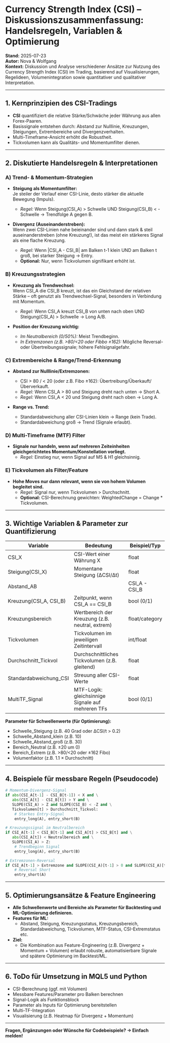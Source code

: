 # Currency Strength Index (CSI) – Diskussionszusammenfassung: Handelsregeln, Variablen & Optimierung

**Stand:** 2025-07-23  
**Autor:** Nova & Wolfgang  
**Kontext:** Diskussion und Analyse verschiedener Ansätze zur Nutzung des Currency Strength Index (CSI) im Trading, basierend auf Visualisierungen, Regelideen, Volumenintegration sowie quantitativer und qualitativer Interpretation.

---

## 1. Kernprinzipien des CSI-Tradings

- **CSI** quantifiziert die relative Stärke/Schwäche jeder Währung aus allen Forex-Paaren.
- Basissignale entstehen durch: Abstand zur Nulllinie, Kreuzungen, Steigungen, Extrembereiche und Divergenzverhalten.
- Multi-Timeframe-Ansicht erhöht die Robustheit.
- Tickvolumen kann als Qualitäts- und Momentumfilter dienen.

---

## 2. Diskutierte Handelsregeln & Interpretationen

### A) Trend- & Momentum-Strategien

- **Steigung als Momentumfilter:**  
  Je steiler der Verlauf einer CSI-Linie, desto stärker die aktuelle Bewegung (Impuls).
  - _Regel:_ Wenn Steigung(CSI_A) > Schwelle UND Steigung(CSI_B) < -Schwelle → Trendfolge A gegen B.

- **Divergenz (Auseinanderstreben):**  
  Wenn zwei CSI-Linien nahe beieinander sind und dann stark & steil auseinanderstreben (ohne Kreuzung!), ist das meist ein stärkeres Signal als eine flache Kreuzung.
  - _Regel:_ Wenn |CSI_A - CSI_B| am Balken t-1 klein UND am Balken t groß, bei starker Steigung → Entry.
  - **Optional:** Nur, wenn Tickvolumen signifikant erhöht ist.

### B) Kreuzungsstrategien

- **Kreuzung als Trendwechsel:**  
  Wenn CSI_A die CSI_B kreuzt, ist das ein Gleichstand der relativen Stärke – oft genutzt als Trendwechsel-Signal, besonders in Verbindung mit Momentum.
  - _Regel:_ Wenn CSI_A kreuzt CSI_B von unten nach oben UND Steigung(CSI_A) > Schwelle → Long A/B.

- **Position der Kreuzung wichtig:**  
  - _Im Neutralbereich (0/50%):_ Meist Trendbeginn.
  - _In Extremzonen (z.B. >80/<20 oder Fibbo ±162):_ Mögliche Reversal- oder Übertreibungssignale; höhere Fehlsignalgefahr.

### C) Extrembereiche & Range/Trend-Erkennung

- **Abstand zur Nulllinie/Extremzonen:**  
  - CSI > 80 / < 20 (oder z.B. Fibo ±162): Übertreibung/Überkauft/Überverkauft.
  - _Regel:_ Wenn CSI_A > 80 und Steigung dreht nach unten → Short A.
  - _Regel:_ Wenn CSI_A < 20 und Steigung dreht nach oben → Long A.

- **Range vs. Trend:**  
  - Standardabweichung aller CSI-Linien klein → Range (kein Trade).
  - Standardabweichung groß → Trend (Signale erlaubt).

### D) Multi-Timeframe (MTF) Filter

- **Signale nur handeln, wenn auf mehreren Zeiteinheiten gleichgerichtetes Momentum/Konstellation vorliegt.**
  - _Regel:_ Einstieg nur, wenn Signal auf M5 & H1 gleichsinnig.

### E) Tickvolumen als Filter/Feature

- **Hohe Moves nur dann relevant, wenn sie von hohem Volumen begleitet sind.**
  - _Regel:_ Signal nur, wenn Tickvolumen > Durchschnitt.
  - **Optional:** CSI-Berechnung gewichten: WeightedChange = Change * Tickvolumen.

---

## 3. Wichtige Variablen & Parameter zur Quantifizierung

| Variable                 | Bedeutung                                                      | Beispiel/Typ          |
|--------------------------|---------------------------------------------------------------|-----------------------|
| CSI_X                    | CSI-Wert einer Währung X                                      | float                 |
| Steigung(CSI_X)          | Momentane Steigung (ΔCSI/Δt)                                  | float                 |
| Abstand_AB               | |CSI_A - CSI_B|, Abstand zwischen zwei CSIs                   | float                 |
| Kreuzung(CSI_A, CSI_B)   | Zeitpunkt, wenn CSI_A == CSI_B                                | bool (0/1)            |
| Kreuzungsbereich         | Wertbereich der Kreuzung (z.B. neutral, extrem)               | float/category        |
| Tickvolumen              | Tickvolumen im jeweiligen Zeitintervall                       | int/float             |
| Durchschnitt_Tickvol     | Durchschnittliches Tickvolumen (z.B. gleitend)                | float                 |
| Standardabweichung_CSI   | Streuung aller CSI-Werte                                      | float                 |
| MultiTF_Signal           | MTF-Logik: gleichsinnige Signale auf mehreren TFs             | bool (0/1)            |

**Parameter für Schwellenwerte (für Optimierung):**
- Schwelle_Steigung (z.B. 40 Grad oder ΔCSI/t > 0.2)
- Schwelle_Abstand_klein (z.B. 10)
- Schwelle_Abstand_groß (z.B. 30)
- Bereich_Neutral (z.B. ±20 um 0)
- Bereich_Extrem (z.B. >80/<20 oder ±162 Fibo)
- Volumenfaktor (z.B. 1.1 × Durchschnitt)

---

## 4. Beispiele für messbare Regeln (Pseudocode)

```python
# Momentum-Divergenz-Signal
if abs(CSI_A[t-1] - CSI_B[t-1]) < X and \
   abs(CSI_A[t] - CSI_B[t]) > Y and \
   SLOPE(CSI_A) > Z and SLOPE(CSI_B) < -Z and \
   Tickvolumen[t] > Durchschnitt_Tickvol:
    # Starkes Entry-Signal
    entry_long(A), entry_short(B)

# Kreuzungssignal im Neutralbereich
if CSI_A[t-1] < CSI_B[t-1] and CSI_A[t] > CSI_B[t] and \
   abs(CSI_A[t]) < Neutralbereich and \
   SLOPE(CSI_A) > Z:
    # Trendbeginn Signal
    entry_long(A), entry_short(B)

# Extremzonen-Reversal
if CSI_A[t-1] > Extremzone and SLOPE(CSI_A)[t-1] > 0 and SLOPE(CSI_A)[t] < 0:
    # Reversal Short
    entry_short(A)
```

---

## 5. Optimierungsansätze & Feature Engineering

- **Alle Schwellenwerte und Bereiche als Parameter für Backtesting und ML-Optimierung definieren.**
- **Features für ML:**
  - Abstand, Steigung, Kreuzungsstatus, Kreuzungsbereich, Standardabweichung, Tickvolumen, MTF-Status, CSI-Extremstatus etc.
- **Ziel:**  
  - Die Kombination aus Feature-Engineering (z.B. Divergenz + Momentum + Volumen) erlaubt robuste, automatisierbare Signale und spätere Optimierung im Backtest/ML.

---

## 6. ToDo für Umsetzung in MQL5 und Python

- CSI-Berechnung (ggf. mit Volumen)
- Messbare Features/Parameter pro Balken berechnen
- Signal-Logik als Funktionsblock
- Parameter als Inputs für Optimierung bereitstellen
- Multi-TF-Integration
- Visualisierung (z.B. Heatmap für Divergenz + Momentum)

---

**Fragen, Ergänzungen oder Wünsche für Codebeispiele? → Einfach melden!**